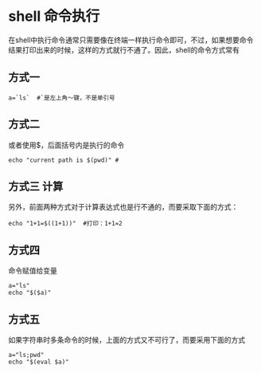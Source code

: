 # shell 命令执行

在shell中执行命令通常只需要像在终端一样执行命令即可，不过，如果想要命令结果打印出来的时候，这样的方式就行不通了。因此，shell的命令方式常有

## 方式一
```shell
a=`ls`  #`是左上角～键，不是单引号
```

## 方式二  
或者使用$，后面括号内是执行的命令
```shell
echo "current path is $(pwd)" #
```
## 方式三 计算
另外，前面两种方式对于计算表达式也是行不通的，而要采取下面的方式：

```shell
echo "1+1=$((1+1))"  #打印：1+1=2
```

## 方式四
命令赋值给变量
```shell
a="ls"
echo "$($a)"
```

## 方式五
如果字符串时多条命令的时候，上面的方式又不可行了，而要采用下面的方式
```shell
a="ls;pwd"
echo "$(eval $a)"
```

